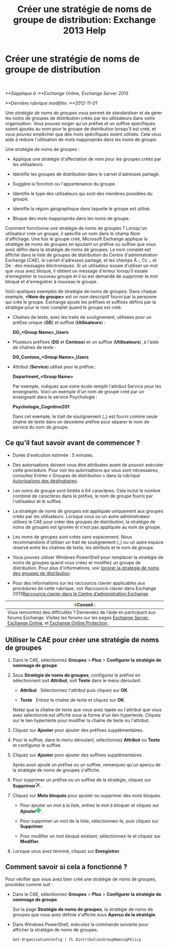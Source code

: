 ﻿---
title: 'Créer une stratégie de noms de groupe de distribution: Exchange 2013 Help'
TOCTitle: Créer une stratégie de noms de groupe de distribution
ms:assetid: b2ffb654-345d-4be1-be8e-83d28901373e
ms:mtpsurl: https://technet.microsoft.com/fr-fr/library/JJ218693(v=EXCHG.150)
ms:contentKeyID: 50477322
ms.date: 04/24/2018
mtps_version: v=EXCHG.150
ms.translationtype: HT
---

# Créer une stratégie de noms de groupe de distribution

 

_**Sapplique à :**Exchange Online, Exchange Server 2013_

_**Dernière rubrique modifiée :**2012-11-01_

Une *stratégie de noms de groupes* vous permet de standardiser et de gérer les noms de groupes de distribution créés par les utilisateurs dans votre organisation. Vous pouvez exiger qu'un préfixe et un suffixe spécifiques soient ajoutés au nom pour le groupe de distribution lorsqu'il est créé, et vous pouvez empêcher que des mots spécifiques soient utilisés. Cela vous aide à réduire l'utilisation de mots inappropriés dans les noms de groupe.

Une stratégie de noms de groupes :

  - Applique une stratégie d'affectation de nom pour les groupes créés par les utilisateurs.

  - Identifie les groupes de distribution dans le carnet d'adresses partagé.

  - Suggère la fonction ou l'appartenance du groupe.

  - Identifie le type des utilisateurs qui sont des membres possibles du groupe.

  - Identifie la région géographique dans laquelle le groupe est utilisé.

  - Bloque des mots inappropriés dans les noms de groupe.

Comment fonctionne une stratégie de noms de groupes ? Lorsqu'un utilisateur crée un groupe, il spécifie un nom dans le champ Nom d'affichage. Une fois le groupe créé, Microsoft Exchange applique la stratégie de noms de groupes en ajoutant un préfixe ou suffixe que vous avez défini dans la stratégie de noms de groupes. Le nom complet est affiché dans la liste de groupes de distribution du Centre d'administration Exchange (CAE), le carnet d'adresses partagé, et les champs À :, Cc :, et De : des messages électroniques. Si un utilisateur essaie d'utiliser un mot que vous avez bloqué, il obtient un message d'erreur lorsqu'il essaie d'enregistrer le nouveau groupe et il lui est demandé de supprimer le mot bloqué et d'enregistrer à nouveau le groupe.

Voici quelques exemples de stratégie de noms de groupes. Dans chaque exemple, **\<Nom de groupe\>** est un nom descriptif fourni par la personne qui crée le groupe. Exchange ajoute les préfixes et suffixes définis par la stratégie pour le nom complet quand le groupe est créé.

  - Chaînes de texte, avec les traits de soulignement, utilisées pour un préfixe unique (**GD**) et suffixe (**Utilisateurs**) :
    
    **DG\_\<Group Name\>\_Users**

  - Plusieurs préfixes (**DG** et **Contoso**) et un suffixe (**Utilisateurs**), à l'aide de chaînes de texte :
    
    **DG\_Contoso\_\<Group Name\>\_Users**

  - Attribut (**Service**) utilisé pour le préfixe :
    
    **Department\_\<Group Name\>**
    
    Par exemple, indiquez que votre école remplit l'attribut Service pour les enseignants. Voici un exemple d'un nom de groupe créé par un enseignant dans le service Psychologie :
    
    **Psychologie\_Cognitive201**
    
    Dans cet exemple, le trait de soulignement (\_) est fourni comme seule chaîne de texte dans un deuxième préfixe pour séparer le nom de service du nom de groupe.

## Ce qu’il faut savoir avant de commencer ?

  - Durée d'exécution estimée : 5 minutes.

  - Des autorisations doivent vous être attribuées avant de pouvoir exécuter cette procédure. Pour voir les autorisations qui vous sont nécessaires, consultez Entrée « Groupes de distribution » dans la rubrique [Autorisations des destinataires](recipients-permissions-exchange-2013-help.md).

  - Les noms de groupe sont limités à 64 caractères. Cela inclut le nombre combiné de caractères dans le préfixe, le nom de groupe fourni par l'utilisateur et le suffixe.

  - La stratégie de noms de groupes est appliquée uniquement aux groupes créés par les utilisateurs. Lorsque vous ou un autre administrateur utilisez le CAE pour créer des groupes de distribution, la stratégie de noms de groupes est ignorée et n'est pas appliquée au nom de groupe.

  - Les noms de groupes sont créés sans espacement. Nous recommandons d'utiliser un trait de soulignement (\_) ou un autre espace réservé entre les chaînes de texte, les attributs et le nom de groupe.

  - Vous pouvez utiliser Windows PowerShell pour remplacer la stratégie de noms de groupes quand vous créez et modifiez un groupe de distribution. Pour plus d'informations, voir [Ignorer la stratégie de noms des groupes de distribution](override-the-distribution-group-naming-policy-exchange-2013-help.md).

  - Pour des informations sur les raccourcis clavier applicables aux procédures de cette rubrique, voir Raccourcis clavier dans Exchange 2013[Raccourcis clavier dans le Centre d’administration Exchange](keyboard-shortcuts-in-the-exchange-admin-center-exchange-online-protection-help.md).

<table>
<thead>
<tr class="header">
<th><img src="images/Bb125224.tip(EXCHG.150).gif" title="Conseil" alt="Conseil" />Conseil :</th>
</tr>
</thead>
<tbody>
<tr class="odd">
<td>Vous rencontrez des difficultés ? Demandez de l’aide en participant aux forums Exchange. Visitez les forums sur les pages <a href="https://go.microsoft.com/fwlink/p/?linkid=60612">Exchange Server</a>, <a href="https://go.microsoft.com/fwlink/p/?linkid=267542">Exchange Online</a>, et <a href="https://go.microsoft.com/fwlink/p/?linkid=285351">Exchange Online Protection</a>..</td>
</tr>
</tbody>
</table>


## Utiliser le CAE pour créer une stratégie de noms de groupes

1.  Dans le CAE, sélectionnez **Groupes** \> **Plus** \> **Configurer la stratégie de nommage de groupe**.

2.  Sous **Stratégie de noms de groupes**, configurez le préfixe en sélectionnant soit **Attribut**, soit **Texte** dans le menu déroulant.
    
      - **Attribut**   Sélectionnez l'attribut puis cliquez sur **OK**.
    
      - **Texte**   Entrez la chaîne de texte et cliquez sur **OK**.
    
    Notez que la chaîne de texte que vous avez tapée ou l'attribut que vous avez sélectionné est affiché sous la forme d'un lien hypertexte. Cliquez sur le lien hypertexte pour modifier la chaîne de texte ou l'attribut.

3.  Cliquez sur **Ajouter** pour ajouter des préfixes supplémentaires.

4.  Pour le suffixe, dans le menu déroulant, sélectionnez **Attribut** ou **Texte** et configurez le suffixe.

5.  Cliquez sur **Ajouter** pour ajouter des suffixes supplémentaires.
    
    Après avoir ajouté un préfixe ou un suffixe, remarquez qu'un aperçu de la stratégie de noms de groupes s'affiche.

6.  Pour supprimer un préfixe ou un suffixe de la stratégie, cliquez sur **Supprimer**![Supprimer](images/JJ218693.37ba42c3-6f0d-42f3-b69b-ff912a99b5b7(EXCHG.150).gif "Supprimer").

7.  Cliquez sur **Mots bloqués** pour ajouter ou supprimer des mots bloqués.
    
      - Pour ajouter un mot à la liste, entrez le mot à bloquer et cliquez sur **Ajouter**![Ajouter un symbole pour les dossiers exclus dans la migration de courrier électronique](images/JJ218693.444d5c83-821f-472c-b733-e84308e2531e(EXCHG.150).gif "Ajouter un symbole pour les dossiers exclus dans la migration de courrier électronique").
    
      - Pour supprimer un mot de la liste, sélectionnez-le, puis cliquez sur **Supprimer**.
    
      - Pour modifier un mot bloqué existant, sélectionnez-le et cliquez sur **Modifier**.

8.  Lorsque vous avez terminé, cliquez sur **Enregistrer**.

## Comment savoir si cela a fonctionné ?

Pour vérifier que vous avez bien créé une stratégie de noms de groupes, procédez comme suit :

  - Dans le CAE, sélectionnez **Groupes** \> **Plus** \> **Configurer la stratégie de nommage de groupe**.
    
    Sur la page **Stratégie de noms de groupes**, la stratégie de noms de groupes que vous avez définie s'affiche sous **Aperçu de la stratégie**.

  - Dans Windows PowerShell, exécutez la commande suivante pour afficher la stratégie de noms de groupes.
    
        Get-OrganizationConfig | FL DistributionGroupNamingPolicy


